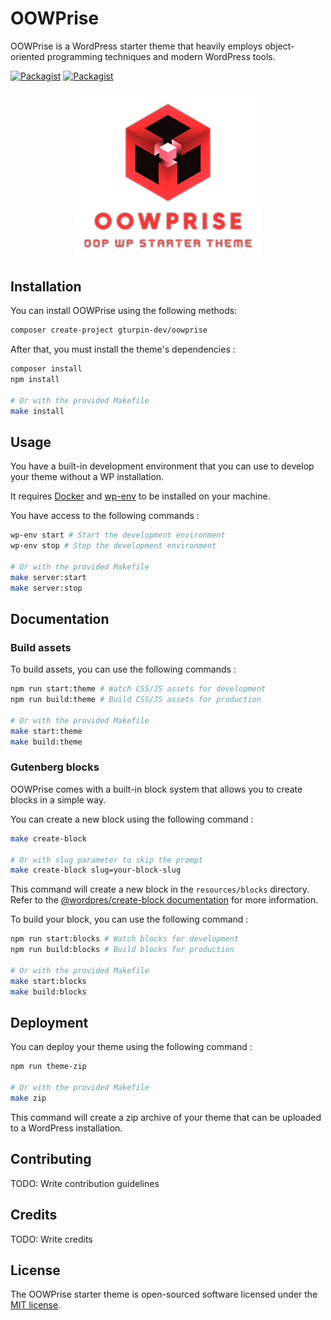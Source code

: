 # OOWPrise
OOWPrise is a WordPress starter theme that heavily employs object-oriented programming techniques and modern WordPress tools.

[![Packagist](https://img.shields.io/packagist/v/gturpin-dev/oowprise.svg?color=red)](https://packagist.org/packages/gturpin-dev/oowprise)
[![Packagist](https://img.shields.io/packagist/dt/gturpin-dev/oowprise.svg)](https://packagist.org/packages/gturpin-dev/oowprise)

<p align="center">
  <img width="300" src="./screenshot.png" alt="OOWPrise Logo">
</p>

## Installation

You can install OOWPrise using the following methods:

```sh
composer create-project gturpin-dev/oowprise
```

After that, you must install the theme's dependencies :

```sh
composer install
npm install

# Or with the provided Makefile
make install
```

## Usage

You have a built-in development environment that you can use to develop your theme without a WP installation.

It requires [Docker](https://www.docker.com/) and [wp-env](https://developer.wordpress.org/block-editor/reference-guides/packages/packages-env/) to be installed on your machine.

You have access to the following commands :

```sh
wp-env start # Start the development environment
wp-env stop # Stop the development environment

# Or with the provided Makefile
make server:start
make server:stop
```

## Documentation

### Build assets

To build assets, you can use the following commands :

```sh
npm run start:theme # Watch CSS/JS assets for development
npm run build:theme # Build CSS/JS assets for production

# Or with the provided Makefile
make start:theme
make build:theme
```

### Gutenberg blocks

OOWPrise comes with a built-in block system that allows you to create blocks in a simple way.

You can create a new block using the following command :

```sh
make create-block

# Or with slug parameter to skip the prompt
make create-block slug=your-block-slug
```

This command will create a new block in the `resources/blocks` directory. Refer to the [@wordpres/create-block documentation](https://developer.wordpress.org/block-editor/reference-guides/packages/packages-create-block/) for more information.

To build your block, you can use the following command :

```sh
npm run start:blocks # Watch blocks for development
npm run build:blocks # Build blocks for production

# Or with the provided Makefile
make start:blocks
make build:blocks
```

## Deployment

You can deploy your theme using the following command :

```sh
npm run theme-zip

# Or with the provided Makefile
make zip
```

This command will create a zip archive of your theme that can be uploaded to a WordPress installation.

## Contributing

TODO: Write contribution guidelines

## Credits

TODO: Write credits

## License

The OOWPrise starter theme is open-sourced software licensed under the [MIT license](LICENSE.md).
